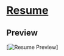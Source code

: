 # [Resume](https://github.com/Aijaz-siddique/ShamsAijazSiddique_Resume)

## Preview

[![Resume Preview](https://github.com/Aijaz-siddique/ShamsAijazSiddique_Resume/Resume_Screenshot.PNG)]
